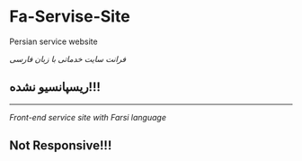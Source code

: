 # Fa-Servise-Site
Persian service website

*فرانت سایت خدماتی با زبان فارسی*

ریسپانسیو نشده!!!
----
****************
*Front-end service site with Farsi language*

Not Responsive!!!
-----
